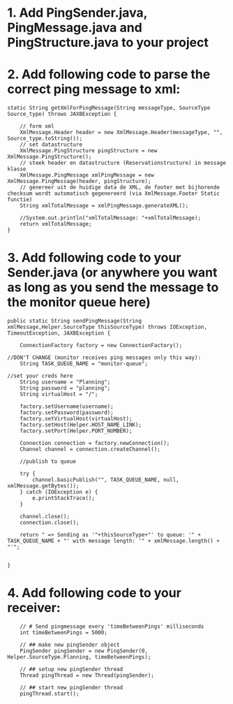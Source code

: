 # 1. Add PingSender.java, PingMessage.java and PingStructure.java to your project 

# 2. Add following code to parse the correct ping message to xml:

    static String getXmlForPingMessage(String messageType, SourceType Source_type) throws JAXBException {

        // form xml
        XmlMessage.Header header = new XmlMessage.Header(messageType, "", Source_type.toString());
        // set datastructure
        XmlMessage.PingStructure pingStructure = new XmlMessage.PingStructure();
        // steek header en datastructure (Reservationstructure) in message klasse
        XmlMessage.PingMessage xmlPingMessage = new XmlMessage.PingMessage(header, pingStructure);
        // genereer uit de huidige data de XML, de footer met bijhorende checksum wordt automatisch gegenereerd (via XmlMessage.Footer Static functie)
        String xmlTotalMessage = xmlPingMessage.generateXML();

        //System.out.println("xmlTotalMessage: "+xmlTotalMessage);
        return xmlTotalMessage;
    }

# 3. Add following code to your Sender.java (or anywhere you want as long as you send the message to the monitor queue here)

    public static String sendPingMessage(String xmlMessage,Helper.SourceType thisSourceType) throws IOException, TimeoutException, JAXBException {

        ConnectionFactory factory = new ConnectionFactory();

	//DON'T CHANGE (monitor receives ping messages only this way):
        String TASK_QUEUE_NAME = "monitor-queue";

	//set your creds here
        String username = "Planning";
        String password = "planning";
        String virtualHost = "/";

        factory.setUsername(username);
        factory.setPassword(password);
        factory.setVirtualHost(virtualHost);
        factory.setHost(Helper.HOST_NAME_LINK);
        factory.setPort(Helper.PORT_NUMBER);

        Connection connection = factory.newConnection();
        Channel channel = connection.createChannel();

        //publish to queue

        try {
            channel.basicPublish("", TASK_QUEUE_NAME, null, xmlMessage.getBytes());
        } catch (IOException e) {
            e.printStackTrace();
        }

        channel.close();
        connection.close();

        return " => Sending as '"+thisSourceType+"' to queue: '" + TASK_QUEUE_NAME + "' with message length: '" + xmlMessage.length() + "'";


    }

# 4. Add following code to your receiver: 

        // # Send pingmessage every 'timeBetweenPings' milliseconds
        int timeBetweenPings = 5000;

        // ## make new pingSender object
        PingSender pingSender = new PingSender(0, Helper.SourceType.Planning, timeBetweenPings);

        // ## setup new pingSender thread
        Thread pingThread = new Thread(pingSender);

        // ## start new pingSender thread
        pingThread.start();




